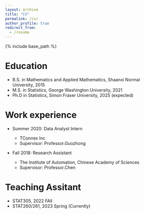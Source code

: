 ```yaml
---
layout: archive
title: "CV"
permalink: /cv/
author_profile: true
redirect_from:
  - /resume
---
```


{% include base_path %}

Education
======
* B.S. in Mathematics and Applied  Mathematics, Shaanxi Normal University, 2015
* M.S. in Statistics, George Washington University, 2021
* Ph.D in Statistics, Simon Fraser University, 2025 (expected)

Work experience
======
* Summer 2020: Data Analyst Intern
  * TConnex lnc
  * Supervisor: Professor.Guozhong

* Fall 2018: Research Assistant
  * The Institute of Automation, Chinese Academy of Sciences
  * Supervisor: Professor.Chen

Teaching Assitant
======
 * STAT305, 2022 FAll
 * STAT260/261, 2023 Spring (Currently)
